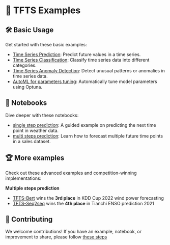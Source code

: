 # 🚀 TFTS Examples

## 🛠️ Basic Usage
Get started with these basic examples:
- [Time Series Prediction](./run_prediction_simple.py): Predict future values in a time series.
- [Time Series Classification](./run_classification.py): Classify time series data into different categories.
- [Time Series Anomaly Detection](./run_anomaly.py): Detect unusual patterns or anomalies in time series data.
- [AutoML for parameters tuning](./run_tuner.py): Automatically tune model parameters using Optuna.


## 📓 Notebooks
Dive deeper with these notebooks:
- [single step prediction](https://nbviewer.org/github/LongxingTan/Time-series-prediction/blob/master/examples/notebooks/single_step_weather_prediction.ipynb): A guided example on predicting the next time point in weather data.
- [multi steps prediction](https://nbviewer.org/github/LongxingTan/Time-series-prediction/blob/master/examples/notebooks/multi_steps_sales_prediction.ipynb): Learn how to forecast multiple future time points in a sales dataset.


## 🏆 More examples
Check out these advanced examples and competition-winning implementations:

**Multiple steps prediction**
- [TFTS-Bert](https://github.com/LongxingTan/KDDCup2022-Baidu) wins the **3rd place** in KDD Cup 2022 wind power forecasting
- [TFTS-Seq2seq](https://github.com/LongxingTan/Data-competitions/tree/master/tianchi-enso-prediction) wins the **4th place** in Tianchi ENSO prediction 2021


## 🤝 Contributing
We welcome contributions! If you have an example, notebook, or improvement to share, please follow [these steps](../CONTRIBUTING.md)
